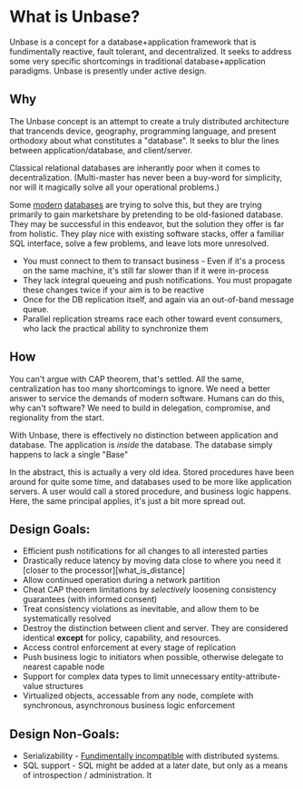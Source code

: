 
# What is Unbase?

Unbase is a concept for a database+application framework that is fundimentally reactive, fault tolerant, and decentralized.
It seeks to address some very specific shortcomings in traditional database+application paradigms.
Unbase is presently under active design.

## Why
The Unbase concept is an attempt to create a truly distributed architecture that trancends device, geography, programming language,
and present orthodoxy about what constitutes a "database". It seeks to blur the lines between application/database, and client/server.

Classical relational databases are inherantly poor when it comes to decentralization.
(Multi-master has never been a buy-word for simplicity, nor will it magically solve all your operational problems.)

Some [modern](http://www.nuodb.com/) [databases](http://www.clustrix.com/) are trying to solve this, but they are trying primarily to gain
marketshare by pretending to be old-fasioned database. They may be successful in this endeavor, but the solution they offer is far from holistic.
They play nice with existing software stacks, offer a familiar SQL interface, solve a few problems, and leave lots more unresolved.



* You must connect to them to transact business - Even if it's a process on the same machine, it's still far slower than if it were in-process
* They lack integral queueing and push notifications. You must propagate these changes twice if your aim is to be reactive
 * Once for the DB replication itself, and again via an out-of-band message queue.
* Parallel replication streams race each other toward event consumers, who lack the practical ability to synchronize them

## How

You can't argue with CAP theorem, that's settled. All the same, centralization has too many shortcomings to ignore.
We need a better answer to service the demands of modern software. Humans can do this, why can't software?
We need to build in delegation, compromise, and regionality from the start.

With Unbase, there is effectively no distinction between application and database.
The application is *inside* the database. The database simply happens to lack a single "Base"

In the abstract, this is actually a very old idea. Stored procedures have been around for quite some time, and databases used
to be more like application servers. A user would call a stored procedure, and business logic happens.
Here, the same principal applies, it's just a bit more spread out.

## Design Goals:

* Efficient push notifications for all changes to all interested parties
* Drastically reduce latency by moving data close to where you need it [closer to the processor][what_is_distance]
* Allow continued operation during a network partition
 * Cheat CAP theorem limitations by *selectively* loosening consistency guarantees (with informed consent)
 * Treat consistency violations as inevitable, and allow them to be systematically resolved
* Destroy the distinction between client and server. They are considered identical **except** for policy, capability, and resources.
 * Access control enforcement at every stage of replication
 * Push business logic to initiators when possible, otherwise delegate to nearest capable node
* Support for complex data types to limit unnecessary entity-attribute-value structures
* Virtualized objects, accessable from any node, complete with synchronous, asynchronous business logic enforcement

## Design Non-Goals:

* Serializability - [Fundimentally incompatible](https://groups.google.com/forum/#!msg/cloud-computing/nn7Sw5T0eSE/NxOTUwD_0ykJ) with distributed systems.
* SQL support     - SQL might be added at a later date, but only as a means of introspection / administration. It